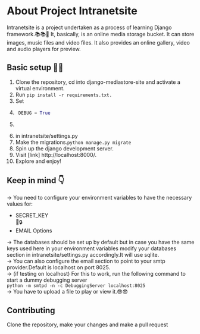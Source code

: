 # About Project Intranetsite
Intranetsite is a project undertaken as a process of learning Django framework.📚📚🐣 It, basically, is an online media storage bucket. It can store images, music files and video files. It also provides an online gallery, video and audio players for preview.

## Basic setup 🔧🔧
1. Clone the repository, cd into django-mediastore-site and activate a virtual environment.
2. Run <code>pip install -r requirements.txt.</code>
3. Set 
4. ```python 
    DEBUG = True
6. ``` 
7. in intranetsite/settings.py
8. Make the migrations.<code>python manage.py migrate</code>
9. Spin up the django development server.
10. Visit [link] http://localhost:8000/.
11. Explore and enjoy!

## Keep in mind  👇
-> You need to configure your environment variables to have the necessary values for:<br />
<ul>
    <li>SECRET_KEY</li>🔑🔒
    <li>EMAIL Options</li>
</ul>
-> The databases should be set up by default but in case you have the same keys used here in your environment variables modify your databases section in intranetsite/settings.py accordingly.It will use sqlite.<br/>
-> You can also configure the email section to point to your smtp provider.Default is localhost on port 8025.<br/>
-> (if testing on localhost) For this to work, run the following command to start a dummy debugging server<br/>
    <code>python -m smtpd -n -c DebuggingServer localhost:8025</code>
<br/>-> You have to upload a file to play or view it.😎😎

## Contributing
Clone the repository, make your changes and make a pull request
